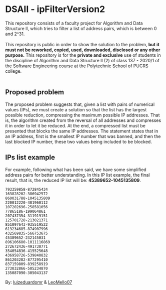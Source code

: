 # DSAII - ipFilterVersion2
This repository consists of a faculty project for Algorithm and Data Structure ll, which tries to filter a list of address pairs, which is between 0 and 2^31.
</br>
</br>
This repository is public in order to show the solution to the problem, __but it must not be reworked, copied, used, downloaded, disclosed or any other purpose.__ This repository is for the __private and exclusive__ use of students in the discipline of Algorithm and Data Structure ll (2) of class 137 - 2020/1 of the Software Engineering course at the Polytechnic School of PUCRS college. 
</br>
</br>

## Proposed problem
The proposed problem suggests that, given a list with pairs of numerical values (IPs), we must create a solution so that the list has the largest possible reduction, compressing the maximum possible IP addresses. That is, the algorithm created from the reversal of all addresses and compresses it in order to let it be reduced. At the end, a compressed list must be presented that blocks the same IP addresses. The statement states that in an IP address, first is the smallest IP number that was banned, and then the last blocked IP number, these two values being included to be blocked.

## IPs list example
For example, following what has been said, we have some simplified address pairs for better understanding. In this IP list example, the final result, that is, the reduced IP list will be: __45389652-1045135809__.
```
793359858-872845434
163828202-386942572
860031788-1045135809
220012220-481960112
107202696-258581056
77865186-199064861
207437354-311919151
125701728-213021371
851097643-935519522
613234685-874907996
432569835-566753675
45389652-232145031
896106680-1011116869
272672436-491730771
354054836-415525648
436958726-539840832
861203282-877295410
837159809-839258919
273032866-505234870
135087090-305043137

```
By: [luizeduardomr](https://github.com/luizeduardomr) & [LeoMello07](https://github.com/LeoMello07)
